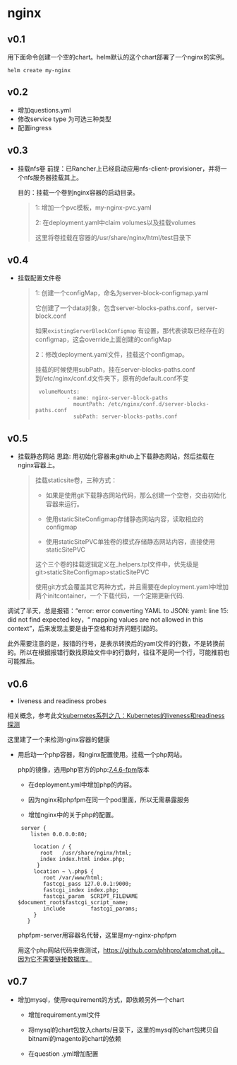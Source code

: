 # nginx
## v0.1
用下面命令创建一个空的chart。helm默认的这个chart部署了一个nginx的实例。
```
helm create my-nginx
```

## v0.2

* 增加questions.yml
* 修改service type 为可选三种类型
* 配置ingress

## v0.3 

* 挂载nfs卷
  前提：已Rancher上已经启动应用nfs-client-provisioner，并将一个nfs服务器挂载其上。

   目的：挂载一个卷到nginx容器的启动目录。

  > 1: 增加一个pvc模板，my-nginx-pvc.yaml
  >
  > 2: 在deployment.yaml中claim volumes以及挂载volumes
  >
  > 这里将卷挂载在容器的/usr/share/nginx/html/test目录下

## v0.4

* 挂载配置文件卷

  > 1: 创建一个configMap，命名为server-block-configmap.yaml
  >
  > 它创建了一个data对象，包含server-blocks-paths.conf，server-block.conf
  >
  > 如果`existingServerBlockConfigmap` 有设置，那代表读取已经存在的configmap，这会override上面创建的configMap
  >
  > 2：修改deployment.yaml文件，挂载这个configmap。
  >
  > 挂载的时候使用subPath，挂在server-blocks-paths.conf到/etc/nginx/conf.d文件夹下，原有的default.conf不变
  >
  > ```
  >  volumeMounts:
  >           - name: nginx-server-block-paths
  >             mountPath: /etc/nginx/conf.d/server-blocks-paths.conf
  >             subPath: server-blocks-paths.conf
  > 
  > ```
  >
  > 

## v0.5

* 挂载静态网站
  思路: 用初始化容器来github上下载静态网站，然后挂载在nginx容器上。

  > 挂载staticsite卷，三种方式：
  >
  > * 如果是使用git下载静态网站代码，那么创建一个空卷，交由初始化容器来运行。
  >
  > * 使用staticSiteConfigmap存储静态网站内容，读取相应的configmap
  >
  > * 使用staticSitePVC单独卷的模式存储静态网站内容，直接使用staticSitePVC
  >
  > 这个三个卷的挂载逻辑定义在_helpers.tpl文件中，优先级是git>staticSiteConfigmap>staticSitePVC
  >
  > 使用git方式会覆盖其它两种方式，并且需要在deployment.yaml中增加两个initcontainer，一个下载代码，一个定期更新代码.
  >
  > 
  >

调试了半天，总是报错：“error: error converting YAML to JSON: yaml: line 15: did not find expected key，“ mapping values are not allowed in this context”，后来发现主要是由于空格和对齐问题引起的。

此外需要注意的是，报错的行号，是表示转换后的yaml文件的行数，不是转换前的。所以在根据报错行数找原始文件中的行数时，往往不是同一个行，可能推前也可能推后。

## v0.6

* liveness and readiness probes

相关概念，参考此文[kubernetes系列之八：Kubernetes的liveness和readiness探测](https://blog.csdn.net/cloudvtech/article/details/80216116?utm_medium=distribute.pc_relevant.none-task-blog-BlogCommendFromMachineLearnPai2-1.nonecase&depth_1-utm_source=distribute.pc_relevant.none-task-blog-BlogCommendFromMachineLearnPai2-1.nonecase)

这里建了一个来检测nginx容器的健康

* 用启动一个php容器，和nginx配置使用。挂载一个php网站。

  php的镜像，选用php官方的php:[7.4.6-fpm](https://hub.docker.com/layers/php/library/php/7.4.6-fpm/images/sha256-42313e7eb1eb0e018de000c76cd6d35dc82f0f4879c0dff3f37fd6640a4d858e?context=explore)版本

  * 在deployment.yml中增加php的内容。

  * 因为nginx和phpfpm在同一个pod里面，所以无需暴露服务

  *   增加nginx中的关于php的配置。

    ```
     server {
        listen 0.0.0.0:80;
        
         location / {
           root   /usr/share/nginx/html;
           index index.html index.php;
          }
         location ~ \.php$ {
            root /var/www/html;
            fastcgi_pass 127.0.0.1:9000;
            fastcgi_index index.php;
            fastcgi_param  SCRIPT_FILENAME  $document_root$fastcgi_script_name;
            include        fastcgi_params;
         }
       }
    ```

    phpfpm-server用容器名代替，这里是my-nginx-phpfpm

  用这个php网站代码来做测试，https://github.com/phhpro/atomchat.git，因为它不需要链接数据库。
  

## v0.7

* 增加mysql，使用requirement的方式，即依赖另外一个chart

  * 增加requirement.yml文件
  
  * 将mysql的chart包放入charts/目录下，这里的mysql的chart包拷贝自bitnami的magento的chart的依赖
  
  * 在question .yml增加配置
  
    